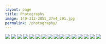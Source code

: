 ```yaml
---
layout: page
title: Photography
image: 149-312-2855_37v4_291.jpg
permalink: /photography/
---
```

<img src="../img/DSC_0039.JPG"/>
<img src="../img/DSC_0533.JPG"/>
<img src="../img/DSC_0355.JPG"/>
<img src="../img/DSC_0574.JPG"/>
<img src="../img/IMG_0169.JPG"/>
<img src="../img/IMG_0138.JPG"/>
<img src="../img/IMG_0193.JPG"/>
<img src="../img/IMG_0243.JPG"/>
<img src="../img/DSC_0337.JPG"/>
<img src="../img/DSC_0134.JPG"/>
<img src="../img/DSC_0772.JPG"/>
<img src="../img/DSC_0847.JPG"/>
<img src="../img/IMG_0093.JPG"/>
<img src="../img/IMG_0126.JPG"/>
<img src="../img/IMG_0226.JPG"/>
<img src="../img/IMG_0008.JPG"/>
